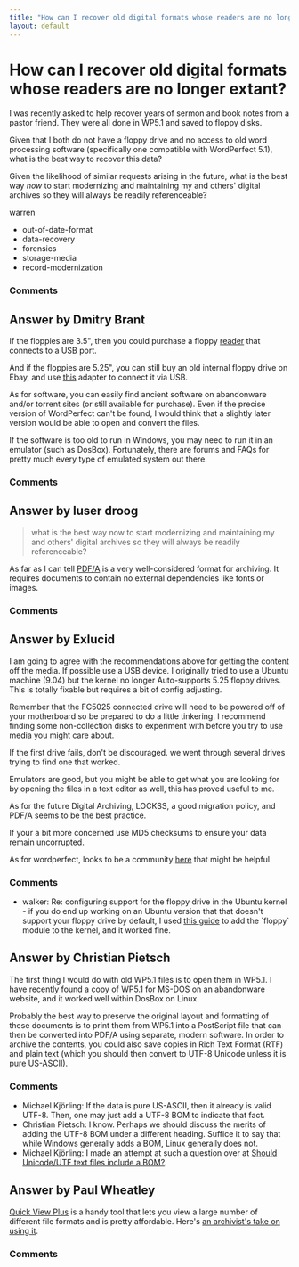 ```yaml
---
title: "How can I recover old digital formats whose readers are no longer extant?"
layout: default
---
```

How can I recover old digital formats whose readers are no longer extant?
=====================
I was recently asked to help recover years of sermon and book notes from
a pastor friend. They were all done in WP5.1 and saved to floppy disks.

Given that I both do not have a floppy drive and no access to old word
processing software (specifically one compatible with WordPerfect 5.1),
what is the best way to recover this data?

Given the likelihood of similar requests arising in the future, what is
the best way *now* to start modernizing and maintaining my and others'
digital archives so they will always be readily referenceable?

warren

<ul class="tags"><li class="tag">out-of-date-format</li><li class="tag">data-recovery</li><li class="tag">forensics</li><li class="tag">storage-media</li><li class="tag">record-modernization</li></ul>

### Comments ###


Answer by Dmitry Brant
----------------
If the floppies are 3.5", then you could purchase a floppy
[reader](http://www.newegg.com/Product/Product.aspx?Item=N82E16821105004)
that connects to a USB port.

And if the floppies are 5.25", you can still buy an old internal floppy
drive on Ebay, and use [this](http://www.deviceside.com/fc5025.html)
adapter to connect it via USB.

As for software, you can easily find ancient software on abandonware
and/or torrent sites (or still available for purchase). Even if the
precise version of WordPerfect can't be found, I would think that a
slightly later version would be able to open and convert the files.

If the software is too old to run in Windows, you may need to run it in
an emulator (such as DosBox). Fortunately, there are forums and FAQs for
pretty much every type of emulated system out there.

### Comments ###

Answer by luser droog
----------------
> what is the best way now to start modernizing and maintaining my and
> others' digital archives so they will always be readily referenceable?

As far as I can tell [PDF/A](http://en.wikipedia.org/wiki/PDF/A) is a
very well-considered format for archiving. It requires documents to
contain no external dependencies like fonts or images.

### Comments ###

Answer by Exlucid
----------------
I am going to agree with the recommendations above for getting the
content off the media. If possible use a USB device. I originally tried
to use a Ubuntu machine (9.04) but the kernel no longer Auto-supports
5.25 floppy drives. This is totally fixable but requires a bit of config
adjusting.

Remember that the FC5025 connected drive will need to be powered off of
your motherboard so be prepared to do a little tinkering. I recommend
finding some non-collection disks to experiment with before you try to
use media you might care about.

If the first drive fails, don't be discouraged. we went through several
drives trying to find one that worked.

Emulators are good, but you might be able to get what you are looking
for by opening the files in a text editor as well, this has proved
useful to me.

As for the future Digital Archiving, LOCKSS, a good migration policy,
and PDF/A seems to be the best practice.

If your a bit more concerned use MD5 checksums to ensure your data
remain uncorrupted.

As for wordperfect, looks to be a community
[here](http://www.wpuniverse.com/) that might be helpful.

### Comments ###
* walker: Re: configuring support for the floppy drive in the Ubuntu kernel - if
you do end up working on an Ubuntu version that that doesn't support
your floppy drive by default, I used [this
guide](https://justanotherwebblog.wordpress.com/2009/03/01/howto-use-floppy-in-ubuntu-810/)
to add the \`floppy\` module to the kernel, and it worked fine.

Answer by Christian Pietsch
----------------
The first thing I would do with old WP5.1 files is to open them in
WP5.1. I have recently found a copy of WP5.1 for MS-DOS on an
abandonware website, and it worked well within DosBox on Linux.

Probably the best way to preserve the original layout and formatting of
these documents is to print them from WP5.1 into a PostScript file that
can then be converted into PDF/A using separate, modern software. In
order to archive the contents, you could also save copies in Rich Text
Format (RTF) and plain text (which you should then convert to UTF-8
Unicode unless it is pure US-ASCII).

### Comments ###
* Michael Kjörling: If the data is pure US-ASCII, then it already is valid UTF-8. Then, one
may just add a UTF-8 BOM to indicate that fact.
* Christian Pietsch: I know. Perhaps we should discuss the merits of adding the UTF-8 BOM
under a different heading. Suffice it to say that while Windows
generally adds a BOM, Linux generally does not.
* Michael Kjörling: I made an attempt at such a question over at [Should Unicode/UTF text
files include a
BOM?](http://digitalpreservation.stackexchange.com/q/52/97).

Answer by Paul Wheatley
----------------
[Quick View Plus](http://en.wikipedia.org/wiki/QuickView) is a handy
tool that lets you view a large number of different file formats and is
pretty affordable. Here's [an archivist's take on using
it](http://digital-archiving.blogspot.co.uk/2013/02/in-praise-of-quick-view-plus.html).

### Comments ###

